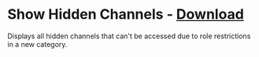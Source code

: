 # Show Hidden Channels - [Download](https://raw.githubusercontent.com/mwittrien/BetterDiscordAddons/master/Plugins/ShowHiddenChannels/ShowHiddenChannels.plugin.js)

Displays all hidden channels that can't be accessed due to role restrictions in a new category.
